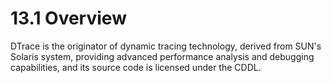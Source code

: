 # 13.1 Overview

DTrace is the originator of dynamic tracing technology, derived from SUN's Solaris system, providing advanced performance analysis and debugging capabilities, and its source code is licensed under the CDDL.
